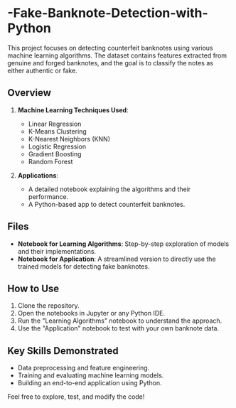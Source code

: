 # -Fake-Banknote-Detection-with-Python
This project focuses on detecting counterfeit banknotes using various machine learning algorithms. The dataset contains features extracted from genuine and forged banknotes, and the goal is to classify the notes as either authentic or fake.

## Overview  
1. **Machine Learning Techniques Used**:  
   - Linear Regression  
   - K-Means Clustering  
   - K-Nearest Neighbors (KNN)  
   - Logistic Regression  
   - Gradient Boosting  
   - Random Forest  

2. **Applications**:  
   - A detailed notebook explaining the algorithms and their performance.  
   - A Python-based app to detect counterfeit banknotes.  

## Files  
- **Notebook for Learning Algorithms**: Step-by-step exploration of models and their implementations.  
- **Notebook for Application**: A streamlined version to directly use the trained models for detecting fake banknotes.  

## How to Use  
1. Clone the repository.  
2. Open the notebooks in Jupyter or any Python IDE.  
3. Run the "Learning Algorithms" notebook to understand the approach.  
4. Use the "Application" notebook to test with your own banknote data.  

## Key Skills Demonstrated  
- Data preprocessing and feature engineering.  
- Training and evaluating machine learning models.  
- Building an end-to-end application using Python.  

Feel free to explore, test, and modify the code!  
